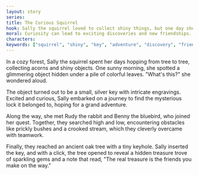 ```yaml
---
layout: story
series: 
title: The Curious Squirrel
hook: Sally the squirrel loved to collect shiny things, but one day she found something truly unexpected in the forest. What was it?
moral: Curiosity can lead to exciting discoveries and new friendships.
characters: 
keywords: ["squirrel", "shiny", "key", "adventure", "discovery", "friendship"]
---
```


In a cozy forest, Sally the squirrel spent her days hopping from tree to tree, collecting acorns and shiny objects. One sunny morning, she spotted a glimmering object hidden under a pile of colorful leaves. "What's this?" she wondered aloud.

The object turned out to be a small, silver key with intricate engravings. Excited and curious, Sally embarked on a journey to find the mysterious lock it belonged to, hoping for a grand adventure.

Along the way, she met Rudy the rabbit and Benny the bluebird, who joined her quest. Together, they searched high and low, encountering obstacles like prickly bushes and a crooked stream, which they cleverly overcame with teamwork.

Finally, they reached an ancient oak tree with a tiny keyhole. Sally inserted the key, and with a click, the tree opened to reveal a hidden treasure trove of sparkling gems and a note that read, "The real treasure is the friends you make on the way."
